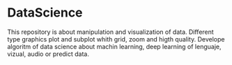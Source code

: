 # DataScience
This repository is about manipulation and visualization of data. Different type graphics plot and subplot whith grid, zoom and higth quality. Develope algoritm of data science about machin learning, deep learning of lenguaje, vizual, audio or predict data.
